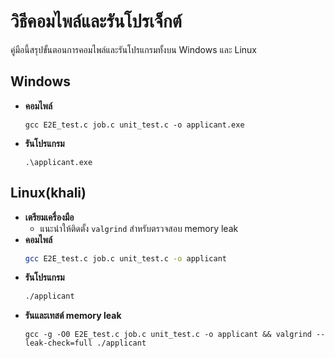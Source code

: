 # วิธีคอมไพล์และรันโปรเจ็กต์

คู่มือนี้สรุปขั้นตอนการคอมไพล์และรันโปรแกรมทั้งบน Windows และ Linux 

## Windows
- **คอมไพล์**
  ```
  gcc E2E_test.c job.c unit_test.c -o applicant.exe
  ```
- **รันโปรแกรม**
  ```
  .\applicant.exe
  ```

## Linux(khali)
- **เตรียมเครื่องมือ**
  - แนะนำให้ติดตั้ง `valgrind` สำหรับตรวจสอบ memory leak
- **คอมไพล์**
  ```bash
  gcc E2E_test.c job.c unit_test.c -o applicant
  ```
- **รันโปรแกรม**
  ```bash
  ./applicant
  ```
- **รันและเทสต์ memory leak**
  ```
  gcc -g -O0 E2E_test.c job.c unit_test.c -o applicant && valgrind --leak-check=full ./applicant
  ```
